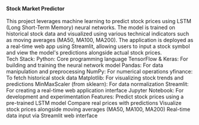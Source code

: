 **Stock Market Predictor**  
<br>
This project leverages machine learning to predict stock prices using LSTM (Long Short-Term Memory) neural networks. The model is trained on historical stock data and visualized using various technical indicators such as moving averages (MA50, MA100, MA200). The application is deployed as a real-time web app using Streamlit, allowing users to input a stock symbol and view the model's predictions alongside actual stock prices.
<br>
Tech Stack:
Python: Core programming language
TensorFlow & Keras: For building and training the neural network model
Pandas: For data manipulation and preprocessing
NumPy: For numerical operations
yfinance: To fetch historical stock data
Matplotlib: For visualizing stock trends and predictions
MinMaxScaler (from sklearn): For data normalization
Streamlit: For creating a real-time web application interface
Jupyter Notebook: For development and experimentation
Features:
Predict stock prices using a pre-trained LSTM model
Compare real prices with predictions
Visualize stock prices alongside moving averages (MA50, MA100, MA200)
Real-time data input via Streamlit web interface

